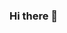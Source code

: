 ### Hi there 👋

<!--
**placidmoon1/placidmoon1** is a ✨ _special_ ✨ repository because its `README.md` (this file) appears on your GitHub profile.

Gu Hong (Kevin) Min wants to innovate education with technology.

He has over nine years of experience as an educator, and has worked with various companies, government associations, and universities to create enlightening courses.

Now, he wants to do more. Through convergence of technology and education, he plans to reach a wider audience, and make a significant impact to the world.

* Recipient of the 2019 KAIST Global Leader Award in Volunteering.
* Taught in 5 different continents, and 7 different countries
(Asia: Cambodia/South Korea | Africa: Tanzania, Uganda | NA: USA | SA: Brazil | Europe: Serbia). 
